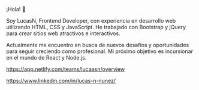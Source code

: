 ¡Hola! 👋

Soy LucasN, Frontend Developer, con experiencia en desarrollo web utilizando HTML, CSS y JavaScript. He trabajado con Bootstrap y jQuery para crear sitios web atractivos e interactivos.

Actualmente me encuentro en busca de nuevos desafíos y oportunidades para seguir creciendo como profesional. Mi próximo objetivo es incursionar en el mundo de React y Node.js.

https://app.netlify.com/teams/lucaasn/overview

https://www.linkedin.com/in/lucas-n-nunez/
